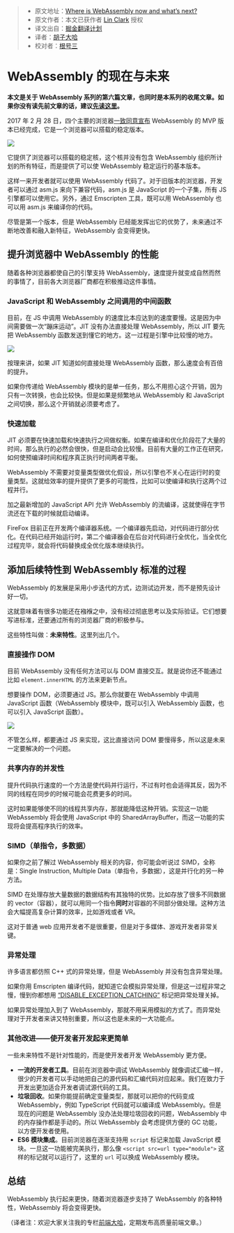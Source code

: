 > * 原文地址：[Where is WebAssembly now and what’s next?](https://hacks.mozilla.org/2017/02/where-is-webassembly-now-and-whats-next/)
> * 原文作者：本文已获作者 [Lin Clark](https://code-cartoons.com/@linclark) 授权
> * 译文出自：[掘金翻译计划](https://github.com/xitu/gold-miner)
> * 译者：[胡子大哈](https://github.com/huzidaha/)
> * 校对者：[根号三](https://github.com/sqrthree)

# WebAssembly 的现在与未来

**本文是关于 WebAssembly 系列的第六篇文章，也同时是本系列的收尾文章。如果你没有读先前文章的话，建议[先读这里](https://github.com/xitu/gold-miner/blob/master/TODO/a-cartoon-intro-to-webassembly.md)。**

2017 年 2 月 28 日，四个主要的浏览器[一致同意宣布](https://lists.w3.org/Archives/Public/public-webassembly/2017Feb/0002.html) WebAssembly 的 MVP 版本已经完成，它是一个浏览器可以搭载的稳定版本。

![](https://huzidaha.github.io/images-store/201703/21-1.png)

它提供了浏览器可以搭载的稳定核，这个核并没有包含 WebAssembly 组织所计划的所有特征，而是提供了可以使 WebAssembly 稳定运行的基本版本。

这样一来开发者就可以使用 WebAssembly 代码了。对于旧版本的浏览器，开发者可以通过 asm.js 来向下兼容代码，asm.js 是 JavaScript 的一个子集，所有 JS 引擎都可以使用它。另外，通过 Emscripten 工具，既可以用 WebAssembly 也可以用 asm.js 来编译你的代码。

尽管是第一个版本，但是 WebAssembly 已经能发挥出它的优势了，未来通过不断地改善和融入新特征，WebAssembly 会变得更快。

## 提升浏览器中 WebAssembly 的性能
随着各种浏览器都使自己的引擎支持 WebAssembly，速度提升就变成自然而然的事情了，目前各大浏览器厂商都在积极推动这件事情。

### JavaScript 和 WebAssembly 之间调用的中间函数
目前，在 JS 中调用 WebAssembly 的速度比本应达到的速度要慢。这是因为中间需要做一次“蹦床运动”。JIT 没有办法直接处理 WebAssembly，所以 JIT 要先把 WebAssembly 函数发送到懂它的地方。这一过程是引擎中比较慢的地方。

![](https://huzidaha.github.io/images-store/201703/21-2.png)

按理来讲，如果 JIT 知道如何直接处理 WebAssembly 函数，那么速度会有百倍的提升。

如果你传递给 WebAssembly 模块的是单一任务，那么不用担心这个开销，因为只有一次转换，也会比较快。但是如果是频繁地从 WebAssembly 和 JavaScript 之间切换，那么这个开销就必须要考虑了。

### 快速加载
JIT 必须要在快速加载和快速执行之间做权衡。如果在编译和优化阶段花了大量的时间，那么执行的必然会很快，但是启动会比较慢。目前有大量的工作正在研究，如何使预编译时间和程序真正执行时间两者平衡。

WebAssembly 不需要对变量类型做优化假设，所以引擎也不关心在运行时的变量类型。这就给效率的提升提供了更多的可能性，比如可以使编译和执行这两个过程并行。

加之最新增加的 JavaScript API 允许 WebAssembly 的流编译，这就使得在字节流还在下载的时候就启动编译。

FireFox 目前正在开发两个编译器系统。一个编译器先启动，对代码进行部分优化。在代码已经开始运行时，第二个编译器会在后台对代码进行全优化，当全优化过程完毕，就会将代码替换成全优化版本继续执行。

## 添加后续特性到 WebAssembly 标准的过程
WebAssembly 的发展是采用小步迭代的方式，边测试边开发，而不是预先设计好一切。

这就意味着有很多功能还在襁褓之中，没有经过彻底思考以及实际验证。它们想要写进标准，还要通过所有的浏览器厂商的积极参与。

这些特性叫做：**未来特性**。这里列出几个。

### 直接操作 DOM
目前 WebAssembly 没有任何方法可以与 DOM 直接交互。就是说你还不能通过比如 `element.innerHTML` 的方法来更新节点。

想要操作 DOM，必须要通过 JS。那么你就要在 WebAssembly 中调用 JavaScript 函数（WebAssembly 模块中，既可以引入 WebAssembly 函数，也可以引入 JavaScript 函数）。

![](https://huzidaha.github.io/images-store/201703/21-3.png)

不管怎么样，都要通过 JS 来实现，这比直接访问 DOM 要慢得多，所以这是未来一定要解决的一个问题。

### 共享内存的并发性
提升代码执行速度的一个方法是使代码并行运行，不过有时也会适得其反，因为不同的线程在同步的时候可能会花费更多的时间。

这时如果能够使不同的线程共享内存，那就能降低这种开销。实现这一功能 WebAssembly 将会使用 JavaScript 中的 SharedArrayBuffer，而这一功能的实现将会提高程序执行的效率。

### SIMD（单指令，多数据）
如果你之前了解过 WebAssembly 相关的内容，你可能会听说过 SIMD，全称是：Single Instruction, Multiple Data（单指令，多数据），这是并行化的另一种方法。

SIMD 在处理存放大量数据的数据结构有其独特的优势。比如存放了很多不同数据的 vector（容器），就可以用同一个指令**同时**对容器的不同部分做处理。这种方法会大幅提高复杂计算的效率，比如游戏或者 VR。

这对于普通 web 应用开发者不是很重要，但是对于多媒体、游戏开发者非常关键。

### 异常处理
许多语言都仿照 C++ 式的异常处理，但是 WebAssembly 并没有包含异常处理。

如果你用 Emscripten 编译代码，就知道它会模拟异常处理，但是这一过程非常之慢，慢到你都想用 [“DISABLE_EXCEPTION_CATCHING”](https://kripken.github.io/emscripten-site/docs/optimizing/Optimizing-Code.html#c-exceptions) 标记把异常处理关掉。

如果异常处理加入到了 WebAssembly，那就不用采用模拟的方式了。而异常处理对于开发者来讲又特别重要，所以这也是未来的一大功能点。

### 其他改进——使开发者开发起来更简单
一些未来特性不是针对性能的，而是使开发者开发 WebAssembly 更方便。

* **一流的开发者工具**。目前在浏览器中调试 WebAssembly 就像调试汇编一样，很少的开发者可以手动地把自己的源代码和汇编代码对应起来。我们在致力于开发出更加适合开发者调试源代码的工具。
* **垃圾回收**。如果你能提前确定变量类型，那就可以把你的代码变成 WebAssembly，例如 TypeScript 代码就可以编译成 WebAssembly。但是现在的问题是 WebAssembly 没办法处理垃圾回收的问题，WebAssembly 中的内存操作都是手动的。所以 WebAssembly 会考虑提供方便的 GC 功能，以方便开发者使用。
* **ES6 模块集成**。目前浏览器在逐渐支持用 `script` 标记来加载 JavaScript 模块。一旦这一功能被完美执行，那么像 `<script src=url type="module">` 这样的标记就可以运行了，这里的 `url` 可以换成 WebAssembly 模块。

## 总结
WebAssembly 执行起来更快，随着浏览器逐步支持了 WebAssembly 的各种特性，WebAssembly 将会变得更快。

（译者注：欢迎大家关注我的专栏[前端大哈](https://zhuanlan.zhihu.com/qianduandaha)，定期发布高质量前端文章。）


